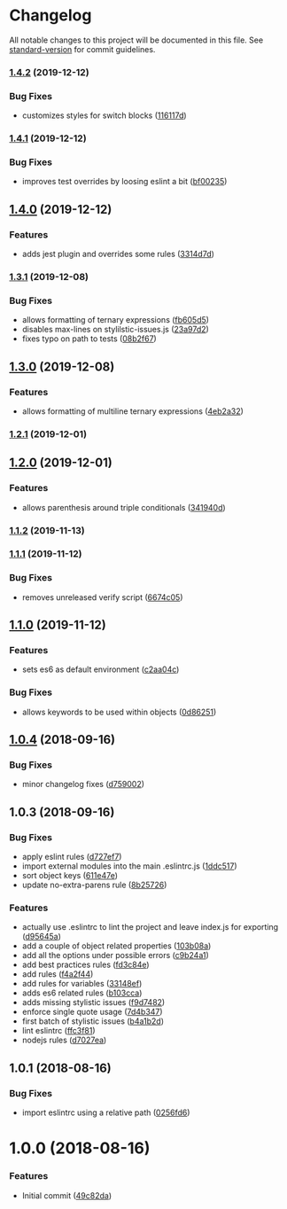 # Changelog

All notable changes to this project will be documented in this file. See [standard-version](https://github.com/conventional-changelog/standard-version) for commit guidelines.

### [1.4.2](https://github.com/msg-labs/eslint-config/compare/v1.4.1...v1.4.2) (2019-12-12)


### Bug Fixes

* customizes styles for switch blocks ([116117d](https://github.com/msg-labs/eslint-config/commit/116117d72c927ebe965c3f2c6d9dadbc41823a79))

### [1.4.1](https://github.com/msg-labs/eslint-config/compare/v1.4.0...v1.4.1) (2019-12-12)


### Bug Fixes

* improves test overrides by loosing eslint a bit ([bf00235](https://github.com/msg-labs/eslint-config/commit/bf0023567a3acd13f7efc4ff2aede080b03dc768))

## [1.4.0](https://github.com/msg-labs/eslint-config/compare/v1.3.1...v1.4.0) (2019-12-12)


### Features

* adds jest plugin and overrides some rules ([3314d7d](https://github.com/msg-labs/eslint-config/commit/3314d7d399aa245f7867d62b5e80158242daec06))

### [1.3.1](https://github.com/msg-labs/eslint-config/compare/v1.3.0...v1.3.1) (2019-12-08)


### Bug Fixes

* allows formatting of ternary expressions ([fb605d5](https://github.com/msg-labs/eslint-config/commit/fb605d5c5458052fd5e28404065cd9ad13405d73))
* disables max-lines on stylilstic-issues.js ([23a97d2](https://github.com/msg-labs/eslint-config/commit/23a97d2e1ab478657124d7b6d8f8c5d98bf115ca))
* fixes typo on path to tests ([08b2f67](https://github.com/msg-labs/eslint-config/commit/08b2f6718f2aa10419d4635bfe333e35f2103bfc))

## [1.3.0](https://github.com/msg-labs/eslint-config/compare/v1.2.1...v1.3.0) (2019-12-08)


### Features

* allows formatting of multiline ternary expressions ([4eb2a32](https://github.com/msg-labs/eslint-config/commit/4eb2a32bf94942392975321b9b7820459df2e836))

### [1.2.1](https://github.com/msg-labs/eslint-config/compare/v1.2.0...v1.2.1) (2019-12-01)

## [1.2.0](https://github.com/msg-labs/eslint-config/compare/v1.1.1...v1.2.0) (2019-12-01)


### Features

* allows parenthesis around triple conditionals ([341940d](https://github.com/msg-labs/eslint-config/commit/341940db019e4161215cdaaf73d609bffd646f08))

### [1.1.2](https://github.com/msg-labs/eslint-config/compare/v1.1.1...v1.1.2) (2019-11-13)

### [1.1.1](https://github.com/msg-labs/eslint-config/compare/v1.1.0...v1.1.1) (2019-11-12)


### Bug Fixes

* removes unreleased verify script ([6674c05](https://github.com/msg-labs/eslint-config/commit/6674c05482ec43b62bd9e00b656395c89828459c))

## [1.1.0](https://github.com/msg-labs/eslint-config/compare/v1.0.4...v1.1.0) (2019-11-12)


### Features

* sets es6 as default environment ([c2aa04c](https://github.com/msg-labs/eslint-config/commit/c2aa04cd3aa1666c3a8a284668fadb14d2ab2d4c))


### Bug Fixes

* allows keywords to be used within objects ([0d86251](https://github.com/msg-labs/eslint-config/commit/0d8625197a2818bc02dea9806da0d8947fb4a1f0))

<a name="1.0.4"></a>
## [1.0.4](https://github.com/msg-labs/eslint-config/compare/v1.0.3...v1.0.4) (2018-09-16)


### Bug Fixes

* minor changelog fixes ([d759002](https://github.com/msg-labs/eslint-config/commit/d759002))



<a name="1.0.3"></a>
## 1.0.3 (2018-09-16)


### Bug Fixes

* apply eslint rules ([d727ef7](https://github.com/msg-labs/eslint-config/commit/d727ef7))
* import external modules into the main .eslintrc.js ([1ddc517](https://github.com/msg-labs/eslint-config/commit/1ddc517))
* sort object keys ([611e47e](https://github.com/msg-labs/eslint-config/commit/611e47e))
* update no-extra-parens rule ([8b25726](https://github.com/msg-labs/eslint-config/commit/8b25726))


### Features

* actually use .eslintrc to lint the project and leave index.js for exporting ([d95645a](https://github.com/msg-labs/eslint-config/commit/d95645a))
* add a couple of object related properties ([103b08a](https://github.com/msg-labs/eslint-config/commit/103b08a))
* add all the options under possible errors ([c9b24a1](https://github.com/msg-labs/eslint-config/commit/c9b24a1))
* add best practices rules ([fd3c84e](https://github.com/msg-labs/eslint-config/commit/fd3c84e))
* add rules ([f4a2f44](https://github.com/msg-labs/eslint-config/commit/f4a2f44))
* add rules for variables ([33148ef](https://github.com/msg-labs/eslint-config/commit/33148ef))
* adds es6 related rules ([b103cca](https://github.com/msg-labs/eslint-config/commit/b103cca))
* adds missing stylistic issues ([f9d7482](https://github.com/msg-labs/eslint-config/commit/f9d7482))
* enforce single quote usage ([7d4b347](https://github.com/msg-labs/eslint-config/commit/7d4b347))
* first batch of stylistic issues ([b4a1b2d](https://github.com/msg-labs/eslint-config/commit/b4a1b2d))
* lint eslintrc ([ffc3f81](https://github.com/msg-labs/eslint-config/commit/ffc3f81))
* nodejs rules ([d7027ea](https://github.com/msg-labs/eslint-config/commit/d7027ea))


<a name="1.0.1"></a>
## 1.0.1 (2018-08-16)


### Bug Fixes

* import eslintrc using a relative path ([0256fd6](https://github.com/msg-labs/eslint-config/commit/0256fd6))



<a name="1.0.0"></a>
# 1.0.0 (2018-08-16)


### Features

* Initial commit ([49c82da](https://github.com/msg-labs/eslint-config/commit/49c82da))

